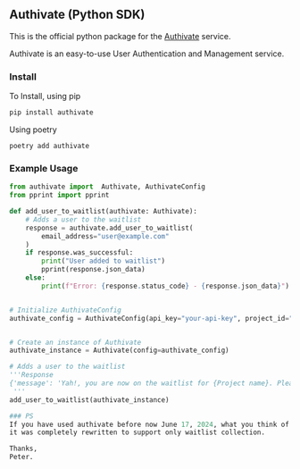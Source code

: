 ## Authivate (Python SDK)

This is the official python package for the [Authivate](https://authivate.com) service.

Authivate is an easy-to-use User Authentication and Management service.

### Install
To Install, using pip
```sh
pip install authivate
```

Using poetry
```shell
poetry add authivate
```

### Example Usage

```python
from authivate import  Authivate, AuthivateConfig
from pprint import pprint

def add_user_to_waitlist(authivate: Authivate):
    # Adds a user to the waitlist
    response = authivate.add_user_to_waitlist(
        email_address="user@example.com"
    )
    if response.was_successful:
        print("User added to waitlist")
        pprint(response.json_data)
    else:
        print(f"Error: {response.status_code} - {response.json_data}")


# Initialize AuthivateConfig
authivate_config = AuthivateConfig(api_key="your-api-key", project_id="project-id")


# Create an instance of Authivate
authivate_instance = Authivate(config=authivate_config)

# Adds a user to the waitlist
'''Response
{'message': 'Yah!, you are now on the waitlist for {Project name}. Please confirm your email to seal your spot'}
 '''
add_user_to_waitlist(authivate_instance)

### PS
If you have used authivate before now June 17, 2024, what you think of authivate is definitely different from what it is now.
it was completely rewritten to support only waitlist collection.

Thanks,
Peter.